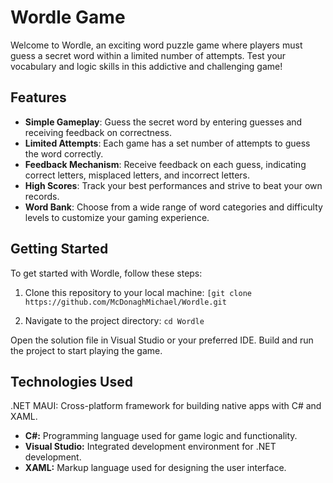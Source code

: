 # Wordle Game

Welcome to Wordle, an exciting word puzzle game where players must guess a secret word within a limited number of attempts. Test your vocabulary and logic skills in this addictive and challenging game!

## Features

- **Simple Gameplay**: Guess the secret word by entering guesses and receiving feedback on correctness.
- **Limited Attempts**: Each game has a set number of attempts to guess the word correctly.
- **Feedback Mechanism**: Receive feedback on each guess, indicating correct letters, misplaced letters, and incorrect letters.
- **High Scores**: Track your best performances and strive to beat your own records.
- **Word Bank**: Choose from a wide range of word categories and difficulty levels to customize your gaming experience.

## Getting Started

To get started with Wordle, follow these steps:

1. Clone this repository to your local machine:
```[git clone https://github.com/McDonaghMichael/Wordle.git```

3. Navigate to the project directory:
```cd Wordle```

Open the solution file in Visual Studio or your preferred IDE.
Build and run the project to start playing the game.

## Technologies Used
.NET MAUI: Cross-platform framework for building native apps with C# and XAML.
- **C#:** Programming language used for game logic and functionality.
- **Visual Studio:** Integrated development environment for .NET development.
- **XAML:** Markup language used for designing the user interface.
